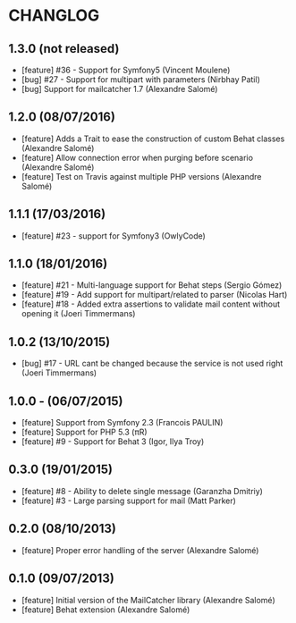 # CHANGLOG

## 1.3.0 (not released)

- [feature] #36 - Support for Symfony5 (Vincent Moulene)
- [bug] #27 - Support for multipart with parameters (Nirbhay Patil)
- [bug] Support for mailcatcher 1.7 (Alexandre Salomé)

## 1.2.0 (08/07/2016)

* [feature] Adds a Trait to ease the construction of custom Behat classes (Alexandre Salomé)
* [feature] Allow connection error when purging before scenario (Alexandre Salomé)
* [feature] Test on Travis against multiple PHP versions (Alexandre Salomé)

## 1.1.1 (17/03/2016)

* [feature] #23 - support for Symfony3 (OwlyCode)

## 1.1.0 (18/01/2016)

* [feature] #21 - Multi-language support for Behat steps (Sergio Gómez)
* [feature] #19 - Add support for multipart/related to parser (Nicolas Hart)
* [feature] #18 - Added extra assertions to validate mail content without opening it (Joeri Timmermans)

## 1.0.2 (13/10/2015)

* [bug] #17 - URL cant be changed because the service is not used right (Joeri Timmermans)

## 1.0.0 - (06/07/2015)

* [feature] Support from Symfony 2.3 (Francois PAULIN)
* [feature] Support for PHP 5.3 (πR)
* [feature] #9 - Support for Behat 3 (Igor, Ilya Troy)

## 0.3.0 (19/01/2015)

* [feature] #8 - Ability to delete single message (Garanzha Dmitriy)
* [feature] #3 - Large parsing support for mail (Matt Parker)

## 0.2.0 (08/10/2013)

* [feature] Proper error handling of the server (Alexandre Salomé)

## 0.1.0 (09/07/2013)

* [feature] Initial version of the MailCatcher library (Alexandre Salomé)
* [feature] Behat extension (Alexandre Salomé)
